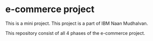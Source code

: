 # e-commerce project
This is a mini project. This project is a part of IBM Naan Mudhalvan. 

This repository consist of all 4 phases of the e-commerce project.
